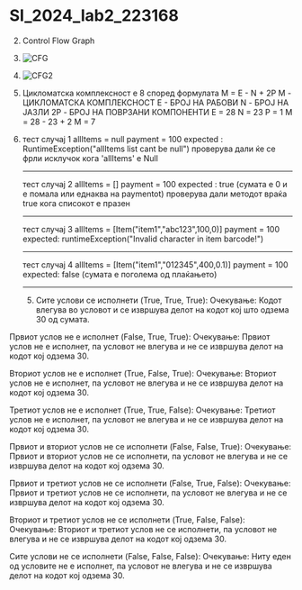 # SI_2024_lab2_223168
2. Control Flow Graph
   
1. ![CFG](https://github.com/AleksandraJosheska/SI_2024_lab2_223168/assets/165596236/6b5665bb-0b3f-4f87-9a46-89b9340a7546)
2. ![CFG2](https://github.com/AleksandraJosheska/SI_2024_lab2_223168/assets/165596236/52b7686f-300b-4539-97e2-0a4f6d294cc7)

3. Цикломатска комплексност e 8
според формулата M = E - N + 2P
M - ЦИКЛОМАТСКА КОМПЛЕКСНОСТ
Е - БРОЈ НА РАБОВИ
N - БРОЈ НА ЈАЗЛИ
2P - БРОЈ НА ПОВРЗАНИ КОМПОНЕНТИ 
Е = 28
N = 23 
P = 1
М = 28 - 23 + 2
M = 7

4. тест случај 1
   allItems = null
   payment = 100
   expected : RuntimeException("allItems list cant be null")
   проверува дали ќе се фрли исклучок кога 'allItems' е Null
   ______________________________________
   тест случај 2
   allItems = []
   payment = 100
   expected : true (сумата е 0 и е помала или еднаква на paymentot)
   проверува дали методот враќа true кога списокот е празен
   _______________________________________
   тест случај 3
   allItems = [Item("item1","abc123",100,0)]
   payment = 100
   expected: runtimeException("Invalid character in item barcode!")
   _______________________________________
   тест случај 4
   allItems = [Item("item1","012345",400,0.1)]
   payment = 100
   expected: false (сумата е поголема од плаќањето)
   _______________________________________

   5. Сите услови се исполнети (True, True, True):
Очекување: Кодот влегува во условот и се извршува делот на кодот кој што одзема 30 од сумата.

Првиот услов не е исполнет (False, True, True):
Очекување: Првиот услов не е исполнет, па условот не влегува и не се извршува делот на кодот кој одзема 30.

Вториот услов не е исполнет (True, False, True):
Очекување: Вториот услов не е исполнет, па условот не влегува и не се извршува делот на кодот кој одзема 30.

Третиот услов не е исполнет (True, True, False):
Очекување: Третиот услов не е исполнет, па условот не влегува и не се извршува делот на кодот кој одзема 30.

Првиот и вториот услов не се исполнети (False, False, True):
Очекување: Првиот и вториот услов не се исполнети, па условот не влегува и не се извршува делот на кодот кој одзема 30.

Првиот и третиот услов не се исполнети (False, True, False):
Очекување: Првиот и третиот услов не се исполнети, па условот не влегува и не се извршува делот на кодот кој одзема 30.

Вториот и третиот услов не се исполнети (True, False, False):
Очекување: Вториот и третиот услов не се исполнети, па условот не влегува и не се извршува делот на кодот кој одзема 30.

Сите услови не се исполнети (False, False, False):
Очекување: Ниту еден од условите не е исполнет, па условот не влегува и не се извршува делот на кодот кој одзема 30.
